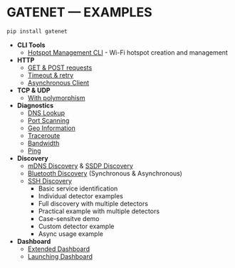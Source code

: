 # GATENET — EXAMPLES

```zsh
pip install gatenet
```

- **CLI Tools**
  - [Hotspot Management CLI](./cli/hotspot_example.py) - Wi-Fi hotspot creation and management
- **HTTP**
  - [GET & POST requests](./http_/http_example.py)
  - [Timeout & retry](./http_/timeout_retry.py)
  - [Asynchronous Client](./http_/async_client_usage.py)
- **TCP & UDP**
  - [With polymorphism](./tcp_udp/polymorphism.py)
- **Diagnostics**
  - [DNS Lookup](./diagnostics/dns_lookup.py)
  - [Port Scanning](./diagnostics/port_scanning.py)
  - [Geo Information](./diagnostics/geo_info.py)
  - [Traceroute](./diagnostics/traceroute.py)
  - [Bandwidth](./diagnostics/bandwidth.py)
  - [Ping](./diagnostics/ping.py)
- **Discovery**
  - [mDNS Discovery](./discovery/mdns_discovery.py) & [SSDP Discovery](./discovery/ssdp_discovery.py)
  - [Bluetooth Discovery](./discovery/bluetooth_discovery.py) (Synchronous & Asynchronous)
  - [SSH Discovery](./discovery/ssh_discovery.py)
    - Basic service identification
    - Individual detector examples
    - Full discovery with multiple detectors
    - Practical example with multiple detectors
    - Case-sensitve demo
    - Custom detector example
    - Async usage example
- **Dashboard**
  - [Extended Dashboard](./dashboard/extend_dashboard.py)
  - [Launching Dashboard](./dashboard/launch_dashboard.py)
